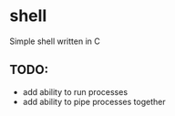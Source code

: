 shell
=====

Simple shell written in C

TODO:
-----

- add ability to run processes
- add ability to pipe processes together
